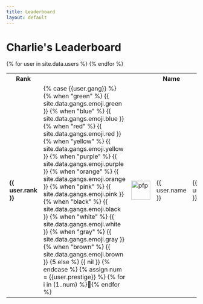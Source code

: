 ```yaml
---
title: Leaderboard
layout: default
---
```



# Charlie's Leaderboard


<table>
	<tr>
		<th>Rank</th>
		<th></th>
		<th></th>
		<th>Name</th>
		<th>Messages</th>
		<th>Experience</th>
		<th style="text-align: center">Level</th>
	</tr>
{% for user in site.data.users %}
<tr>
<td><b>{{ user.rank }} </b></td>
<td>
{% case {{user.gang}} %}
{% when "green" %}
{{ site.data.gangs.emoji.green }}
{% when "blue" %}
{{ site.data.gangs.emoji.blue }}
{% when "red" %}
{{ site.data.gangs.emoji.red }}
{% when "yellow" %}
{{ site.data.gangs.emoji.yellow }}
{% when "purple" %}
{{ site.data.gangs.emoji.purple }}
{% when "orange" %}
{{ site.data.gangs.emoji.orange }}
{% when "pink" %}
{{ site.data.gangs.emoji.pink }}
{% when "black" %}
{{ site.data.gangs.emoji.black }}
{% when "white" %}
{{ site.data.gangs.emoji.white }}
{% when "gray" %}
{{ site.data.gangs.emoji.gray }}
{% when "brown" %}
{{ site.data.gangs.emoji.brown }}
{5 else %}
{{ nil }}
{% endcase %}
{% assign num = {{user.prestige}} %}
{% for i in (1..num) %}🏅{% endfor %}
</td>
<td><img alt="pfp" src="{{ user.avatar }}" width="50" /></td>
<td>{{ user.name }}</td>
<td>{{ user.messages }}</td>
<td>{{ user.xp }}</td>
<td>
	{{ user.level }}
	<progress value="{{ user.detailed_xp[0] }}" max="{{ user.detailed_xp[1] }}"></progress>
</td>
</tr>
{% endfor %}
</table>
